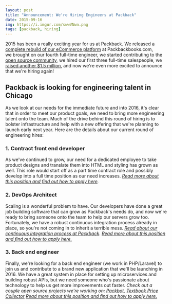 ```yaml
---
layout: post
title: "Announcement: We're Hiring Engineers at Packback"
date: 2015-09-16
img: https://i.imgur.com/swwVNwn.png
tags: [packback, hiring]
---
```

2015 has been a really exciting year for us at Packback. We released a [complete rebuild of our eCommerce platform](http://blog.packbackbooks.com/post/122460780395/introducing-the-brand-new-packbackbookscom) at Packbackbooks.com, we brought on our fourth full-time engineer, we started contributing to the [open source community](http://www.karllhughes.com/2015/packback-used-textbook-prices/), we hired our first three full-time salespeople, we [raised another $1.5 million](http://www.chicagotribune.com/bluesky/originals/ct-packback-hyde-park-angels-answers-bsi-20150609-story.html), and now we're even more excited to announce that we're hiring again! 

## Packback is looking for engineering talent in Chicago

As we look at our needs for the immediate future and into 2016, it's clear that in order to meet our product goals, we need to bring more engineering talent onto the team. Much of the drive behind this round of hiring is to bolster infrastructure and help with a new offering that we're planning to launch early next year. Here are the details about our current round of engineering hires: 

### 1. Contract front end developer
As we've continued to grow, our need for a dedicated employee to take product designs and translate them into HTML and styling has grown as well. This role would start off as a part time contract role and possibly develop into a full time position as our need increases. _[Read more about this position and find out how to apply here](https://github.com/packbackbooks/hiring/blob/master/front-end-contract.md)._

### 2. DevOps Architect
Scaling is a wonderful problem to have. Our developers have done a great job building software that can grow as Packback's needs do, and now we're ready to bring someone onto the team to help our servers grow too. Fortunately, we have a robust continuous integration process already in place, so you're not coming in to inherit a terrible mess. [_Read about our continuous integration process at Packback_](http://www.karllhughes.com/2015/continuous-integration/). [_Read more about this position and find out how to apply here._](https://github.com/packbackbooks/hiring/blob/master/devops-architect.md)

### 3. Back end engineer
Finally, we're looking for a back end engineer (we work in PHP/Laravel) to join us and contribute to a brand new application that we'll be launching in 2016\. We have a great system in place for setting up microservices and building robust APIs, but we need someone who's passionate about technology to help us get more improvements out faster. _Check out a couple open source projects we're working on: [Packbot](http://www.karllhughes.com/2015/writing-a-slackbot-to-help-our-business-access-data-at-packback/), [Textbook Price Collector](http://www.karllhughes.com/2015/packback-used-textbook-prices/) [Read more about this position and find out how to apply here.](https://github.com/packbackbooks/hiring/blob/master/back-end-engineer.md)_
